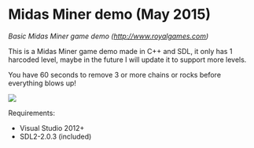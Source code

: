 # Midas Miner demo (May 2015)
_Basic Midas Miner game demo (http://www.royalgames.com)_

This is a Midas Miner game demo made in C++ and SDL, it only has 1 harcoded level, maybe in the future I will update it to support more levels.

You have 60 seconds to remove 3 or more chains or rocks before everything blows up!

![](https://github.com/hectormoralespiloni/Midas-Miner-Demo/blob/master/midasminerdemo.png)

Requirements:
* Visual Studio 2012+
* SDL2-2.0.3 (included)
